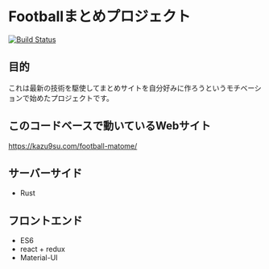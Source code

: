 # Footballまとめプロジェクト

[![Build Status](https://travis-ci.org/kazu9su/football-matome.svg?branch=master)](https://travis-ci.org/kazu9su/football-matome)

## 目的
これは最新の技術を駆使してまとめサイトを自分好みに作ろうというモチベーションで始めたプロジェクトです。

## このコードベースで動いているWebサイト
https://kazu9su.com/football-matome/

## サーバーサイド
* Rust

## フロントエンド
* ES6
* react + redux
* Material-UI
